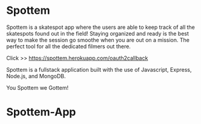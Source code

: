 <h1>Spottem</h1>

<p>Spottem is a skatespot app where the users are able to keep track of all the skatespots found out in the field! Staying organized and ready is the best way to make the session go smoothe when you are out on a mission. The perfect tool for all the dedicated filmers out there.</p> 

Click >> https://spottem.herokuapp.com/oauth2callback

<p>Spottem is a fullstack application built with the use of Javascript, Express, Node.js, and MongoDB.</p>

<p>You Spottem we Gottem!</p>


# Spottem-App
